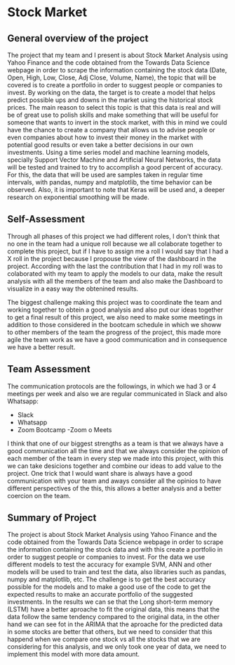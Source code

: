 # Stock Market

## General overview of the project
The project that my team and I present is about Stock Market Analysis using Yahoo Finance and the code obtained from the Towards Data Science webpage in order to scrape the information containing the stock data (Date, Open, High, Low, Close, Adj Close, Volume, Name), the topic that will be covered is to create a portfolio in order to suggest people or companies to invest. By working on the data, the target is to create a model that helps predict possible ups and downs in the market using the historical stock prices. The main reason to select this topic is that this data is real and will be of great use to polish skills and make something that will be useful for someone that wants to invert in the stock market, with this in mind we could have the chance to create a company that allows us to advise people or even companies about how to invest their money in the market with potential good results or even take a better decisions in our own investments.
Using a time series model and machine learning models, specially Support Vector Machine and Artificial Neural Networks, the data will be tested and trained to try to accomplish a good percent of accuracy. For this, the data that will be used are samples taken in regular time intervals, with pandas, numpy and matplotlib, the time behavior can be observed. Also, it is important to note that Keras will be used and, a deeper research on exponential smoothing will be made.

## Self-Assessment

Through all phases of this project we had different roles, I don't think that no one in the team had a unique roll because we all colaborate together to complete this project, but if I have to assign me a roll I would say that I had a X roll in the project because I propouse the view of the dashboard in the project.
According with the last the contribution that I had in my roll was to colaborated with my team to apply the models to our data, make the result analysis with all the members of the team and also make the Dashboard to visualize in a easy way the obtenined results.


The biggest challenge making this project was to coordinate the team and working together to obtein a good analysis and also put our ideas together to get a final result of this project, we also need to make some meetings in addition to those considered in the bootcam schedule in which we showw to other members of the team the progress of the project, this made more agile the team work as we have a good communication and in consequence we have a better result.



## Team Assessment

The communication protocols are the followings, in which we had 3 or 4 meetings per week and also we are regular communicated in Slack and also Whatsapp:
- Slack
- Whatsapp
- Zoom Bootcamp
-Zoom o Meets

I think that one of our biggest strengths as a team is that we always have a good communication all the time and that we always consider the opinion of each member of the team in every step we made into this project, with this we can take desicions together and combine our ideas to add value to the project.
One trick that I would want share is always have a good communication with your team and aways consider all the opinios to have different perspectives of the this, this allows a better analysis and a better coercion on the team.


## Summary of Project 

The project is about Stock Market Analysis using Yahoo Finance and the code obtained from the Towards Data Science webpage in order to scrape the information containing the stock data and with this create a portfolio in order to suggest people or companies to invest.
For the data we use different models to test the accuracy for example SVM, ANN and other models will be used to train and test the data, also libraries such as pandas, numpy and matplotlib, etc. The challenge is to get the best accuracy possible for the models and to make a good use of the code to get the expected results to make an accurate portfolio of the suggested investments.
In the results we can se that the Long short-term memory (LSTM) have a better aproache to fit the original data, this means that the data follow the same tendency compared to the original data, in the other hand we can see fot in the ARIMA that the aproache for the predicted data in some stocks are better that others, but we need to consider that this happend when we compare one stock vs all the stocks that we are considering for this analysis, and we only took one year of data, we need to implement this model with more data amount.

